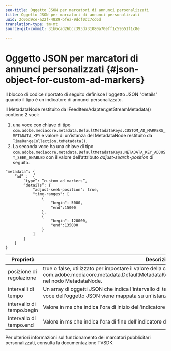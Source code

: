```yaml
---
seo-title: Oggetto JSON per marcatori di annunci personalizzati
title: Oggetto JSON per marcatori di annunci personalizzati
uuid: 2c05d9ce-a22f-4829-bfea-9dcf0dc7cd6d
translation-type: tm+mt
source-git-commit: 31b6cad26bcc393d731080a70eff1c59551f1c8e

---
```



# Oggetto JSON per marcatori di annunci personalizzati {#json-object-for-custom-ad-markers}

Il blocco di codice riportato di seguito definisce l&#39;oggetto JSON &quot;details&quot; quando il tipo è un indicatore di annunci personalizzato.

Il MetadataNode restituito da IFeedItemAdapter:getStreamMetadata() contiene 2 voci:
1. una voce con chiave di tipo `com.adobe.mediacore.metadata.DefaultMetadataKeys.CUSTOM_AD_MARKERS_METADATA_KEY` e valore di un’istanza del MetadataNode restituito da `TimeRangeCollection.toMetadata()`.
1. La seconda voce ha una chiave di tipo `com.adobe.mediacore.metadata.DefaultMetadataKeys.METADATA_KEY_ADJUST_SEEK_ENABLED` con il valore dell’attributo *adjust-search-position* di seguito.

```
“metadata”: {
    “ad” :  {
        “type”: “custom ad markers”,
        “details”: {
            "adjust-seek-position": true,
            "time-ranges": [
                {
                    "begin": 5000,
                    "end":15000
                },
                {
                    "begin": 120000,
                    "end":135000
                }
            ]
        }
    }
}
```

| Proprietà | Descrizione |
|---|---|
| posizione di regolazione | true o false, utilizzato per impostare il valore della chiave com.adobe.mediacore.metadata.DefaultMetadataKeys.METADATA_KEY_ADJUST_SEEK_ENABLED nel nodo MetadataNode. |
| intervalli di tempo | Un array di oggetti JSON che indica l&#39;intervallo di tempo per ciascun marcatore annuncio. Ogni voce dell&#39;oggetto JSON viene mappata su un&#39;istanza di com.adobe.mediacore.utils.TimeRange. |
| intervallo di tempo.begin | Valore in ms che indica l&#39;ora di inizio dell&#39;indicatore dell&#39;annuncio. |
| intervallo di tempo.end | Valore in ms che indica l&#39;ora di fine dell&#39;indicatore dell&#39;annuncio. |

Per ulteriori informazioni sul funzionamento dei marcatori pubblicitari personalizzati, consulta la documentazione TVSDK.
